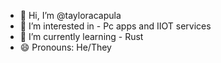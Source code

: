 - 👋 Hi, I’m @tayloracapula
- 👀 I’m interested in - Pc apps and IIOT services
- 🌱 I’m currently learning - Rust
- 😄 Pronouns: He/They
